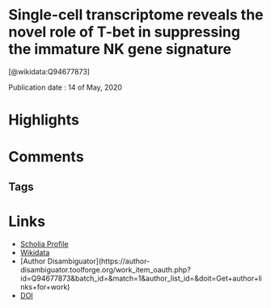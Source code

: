 
Single-cell transcriptome reveals the novel role of T-bet in suppressing the immature NK gene signature
=======================================================================================================
  
  [@wikidata:Q94677873]  
  
Publication date : 14 of May, 2020  

# Highlights

# Comments

## Tags

# Links
  
 * [Scholia Profile](https://scholia.toolforge.org/work/Q94677873)  
 * [Wikidata](https://www.wikidata.org/wiki/Q94677873)  
 * [Author Disambiguator](https://author-
disambiguator.toolforge.org/work_item_oauth.php?id=Q94677873&batch_id=&match=1&author_list_id=&doit=Get+author+links+for+work)  
 * [DOI](https://doi.org/10.7554/ELIFE.51339)  
